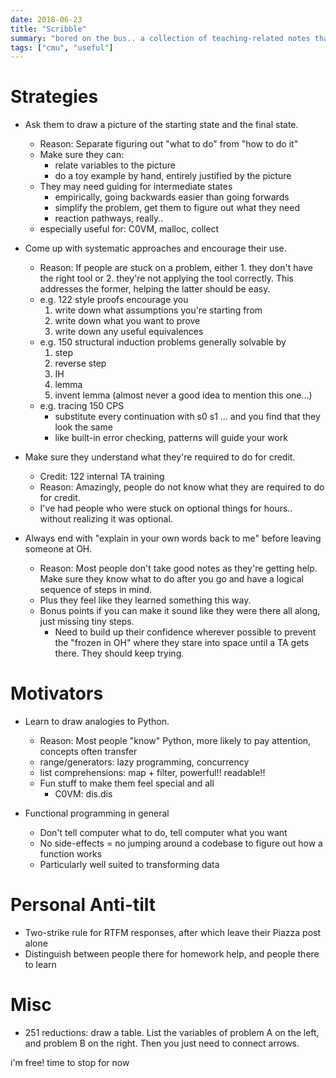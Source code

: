 ```yaml
---
date: 2018-06-23
title: "Scribble"
summary: "bored on the bus.. a collection of teaching-related notes that I think worked out this year"
tags: ["cmu", "useful"]
---
```


# Strategies

- Ask them to draw a picture of the starting state and the final state.
	- Reason: Separate figuring out "what to do" from "how to do it"
	- Make sure they can:
		- relate variables to the picture
		- do a toy example by hand, entirely justified by the picture
	- They may need guiding for intermediate states
		- empirically, going backwards easier than going forwards
		- simplify the problem, get them to figure out what they need
		- reaction pathways, really..
	- especially useful for: C0VM, malloc, collect

- Come up with systematic approaches and encourage their use.
	- Reason: If people are stuck on a problem, either 1. they don't have the right tool or 2. they're not applying the tool correctly. This addresses the former, helping the latter should be easy.
	- e.g. 122 style proofs encourage you
		1. write down what assumptions you're starting from
		2. write down what you want to prove
		3. write down any useful equivalences
	- e.g. 150 structural induction problems generally solvable by
		1. step
		2. reverse step
		3. IH
		4. lemma
		5. invent lemma (almost never a good idea to mention this one...)
	- e.g. tracing 150 CPS
		- substitute every continuation with s0 s1 ... and you find that they look the same
		- like built-in error checking, patterns will guide your work

- Make sure they understand what they're required to do for credit.
	- Credit: 122 internal TA training
	- Reason: Amazingly, people do not know what they are required to do for credit.
	- I've had people who were stuck on optional things for hours.. without realizing it was optional.

- Always end with "explain in your own words back to me" before leaving someone at OH.
	- Reason: Most people don't take good notes as they're getting help. Make sure they know what to do after you go and have a logical sequence of steps in mind.
	- Plus they feel like they learned something this way.
	- Bonus points if you can make it sound like they were there all along, just missing tiny steps.
		- Need to build up their confidence wherever possible to prevent the "frozen in OH" where they stare into space until a TA gets there. They should keep trying.

# Motivators

- Learn to draw analogies to Python.
	- Reason: Most people "know" Python, more likely to pay attention, concepts often transfer
	- range/generators: lazy programming, concurrency
	- list comprehensions: map + filter, powerful!! readable!!
	- Fun stuff to make them feel special and all
		- C0VM: dis.dis

- Functional programming in general
	- Don't tell computer what to do, tell computer what you want
	- No side-effects = no jumping around a codebase to figure out how a function works
	- Particularly well suited to transforming data

# Personal Anti-tilt

- Two-strike rule for RTFM responses, after which leave their Piazza post alone
- Distinguish between people there for homework help, and people there to learn

# Misc

- 251 reductions: draw a table. List the variables of problem A on the left, and problem B on the right. Then you just need to connect arrows.

i'm free! time to stop for now
